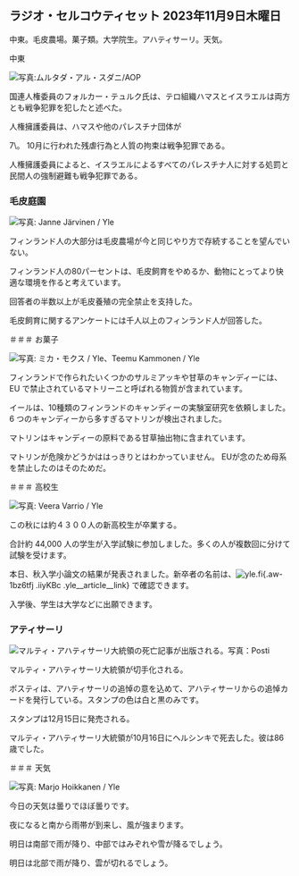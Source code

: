 ## ラジオ・セルコウティセット 2023年11月9日木曜日

中東。毛皮農場。菓子類。大学院生。アハティサーリ。天気。

中東

![写真:ムルタダ・アル・スダニ/AOP](https://images.cdn.yle.fi/image/upload/c_crop,h_3078,w_5472,x_0,y_570/ar_1.7777777777777777,c_fill,g_faces,h_675,w_1200/dpr_1.0/q_auto:eco/f_auto/fl_lossy/v1699096585/39-11958306546279b91a3b)

国連人権委員のフォルカー・テュルク氏は、テロ組織ハマスとイスラエルは両方とも戦争犯罪を犯したと述べた。

人権擁護委員は、ハマスや他のパレスチナ団体が

7\。 10月に行われた残虐行為と人質の拘束は戦争犯罪である。

人権擁護委員によると、イスラエルによるすべてのパレスチナ人に対する処罰と民間人の強制避難も戦争犯罪である。

### 毛皮庭園

![写真: Janne Järvinen / Yle](https://images.cdn.yle.fi/image/upload/c_crop,h_4024,w_7154,x_3,y_757/ar_1.7777777777777777,c_fill,g_faces,h_675,w_1200/dpr_1.0/q_auto:eco/f_auto/fl_lossy/v1696520411/39-1181991651ed3e183fc7)

フィンランド人の大部分は毛皮農場が今と同じやり方で存続することを望んでいない。

フィンランド人の80パーセントは、毛皮飼育をやめるか、動物にとってより快適な環境を作ると考えています。

回答者の半数以上が毛皮養殖の完全禁止を支持した。

毛皮飼育に関するアンケートには千人以上のフィンランド人が回答した。

＃＃＃ お菓子

![写真: ミカ・モクス / Yle、Teemu Kammonen / Yle](https://images.cdn.yle.fi/image/upload/c_crop,h_1814,w_3217,x_0,y_0/ar_1.7777777777777777,c_fill,g_faces,h_675、w_1200/dpr_1.0/q_auto:eco/f_auto/fl_lossy/v1699517933/39-1197951654c95aa03257)

フィンランドで作られたいくつかのサルミアッキや甘草のキャンディーには、EU で禁止されているマトリーニと呼ばれる物質が含まれています。

イールは、10種類のフィンランドのキャンディーの実験室研究を依頼しました。 6 つのキャンディーから多すぎるマトリンが検出されました。

マトリンはキャンディーの原料である甘草抽出物に含まれています。

マトリンが危険かどうかははっきりとはわかっていません。 EUが念のため母系を禁止したのはそのためだ。

＃＃＃ 高校生

![写真: Veera Varrio / Yle](https://images.cdn.yle.fi/image/upload/c_crop,h_1080,w_1919,x_0,y_0/ar_1.7777777777777777,c_fill,g_faces,h_675,w_1200/dpr_1.0/q_auto:eco/f_auto/fl_lossy/v1699354150/39-11968216549e8120dbd8)

この秋には約４３００人の新高校生が卒業する。

合計約 44,000 人の学生が入学試験に参加しました。多くの人が複数回に分けて試験を受けます。

本日、秋入学小論文の結果が発表されました。新卒者の名前は、![yle.fi](https://yle.fi/a/74-20057938){.aw-1bz6tfj .iiyKBc .yle__article__link} で確認できます。

入学後、学生は大学などに出願できます。

### アティサーリ

![マルティ・アハティサーリ大統領の死亡記事が出版される。写真：Posti](https://images.cdn.yle.fi/image/upload/c_crop,h_839,w_1497,x_0,y_0/ar_1.7777777777777777,c_fill,g_faces,h_675,w_1200/dpr_1.0/q_auto:eco/f_auto/fl_lossy/v1699530416/39-1198123654cc6189c3ab)

マルティ・アハティサーリ大統領が切手化される。

ポスティは、アハティサーリの追悼の意を込めて、アハティサーリからの追悼カードを発行している。スタンプの色は白と黒のみです。

スタンプは12月15日に発売される。

マルティ・アハティサーリ大統領が10月16日にヘルシンキで死去した。彼は86歳でした。

＃＃＃ 天気

![写真: Marjo Hoikkanen / Yle](https://images.cdn.yle.fi/image/upload/c_crop,h_1080,w_1919,x_0,y_0/ar_1.7777777777777777,c_fill,g_faces,h_675,w_1200/dpr_1.0/q_auto:eco/f_auto/fl_lossy/v1699507570/39-1197896654c6d10b133e)

今日の天気は曇りでほぼ曇りです。

夜になると南から雨帯が到来し、風が強まります。

明日は南部で雨が降り、中部ではみぞれや雪が降るでしょう。

明日は北部で雨が降り、雲が切れるでしょう。